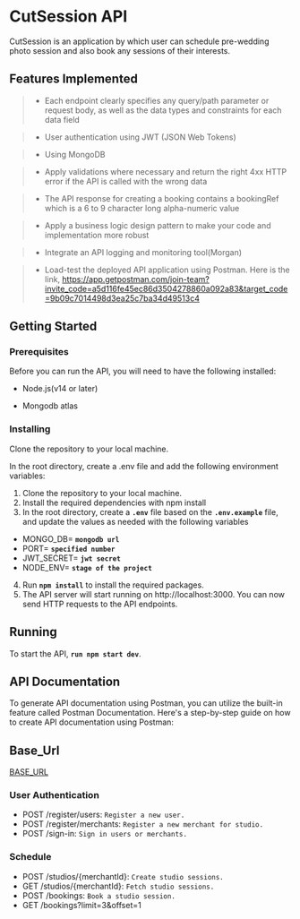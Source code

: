# **CutSession API**

CutSession is an application by which user can schedule pre-wedding photo session and also book any sessions of their interests.

## **Features Implemented**

> - Each endpoint clearly specifies any query/path parameter or request body, as well as the data types and constraints for each data field

> - User authentication using JWT (JSON Web Tokens)

> - Using MongoDB

> - Apply validations where necessary and return the right 4xx HTTP error if the API is called with the wrong data

> - The API response for creating a booking contains a bookingRef which is a 6 to 9 character long alpha-numeric value

> - Apply a business logic design pattern to make your code and implementation more robust

> - Integrate an API logging and monitoring tool(Morgan)

> - Load-test the deployed API application using Postman. Here is the link, https://app.getpostman.com/join-team?invite_code=a5d116fe45ec86d3504278860a092a83&target_code=9b09c7014498d3ea25c7ba34d49513c4

## **Getting Started**

### **Prerequisites**

Before you can run the API, you will need to have the following installed:

- Node.js(v14 or later)

- Mongodb atlas

### **Installing**

Clone the repository to your local machine.

In the root directory, create a .env file and add the
following environment variables:

1. Clone the repository to your local machine.
2. Install the required dependencies with npm install
3. In the root directory, create a **`.env`** file based on the **`.env.example`** file, and update the values as needed with the following variables

- MONGO_DB= **`mongodb url`**
- PORT= **`specified number`**
- JWT_SECRET= **`jwt secret`**
- NODE_ENV= **`stage of the project`**

4. Run **`npm install`** to install the required packages.
5. The API server will start running on http://localhost:3000. You can now send HTTP requests to the API endpoints.

## **Running**

To start the API, **`run npm start dev`**.

## **API Documentation**

To generate API documentation using Postman, you can utilize the built-in feature called Postman Documentation. Here's a step-by-step guide on how to create API documentation using Postman:

## **Base_Url**

[BASE_URL](https://cut-session-2t7b.onrender.com/api/)

### **User Authentication**

- POST /register/users: `Register a new user.`
- POST /register/merchants: `Register a new merchant for studio.`
- POST /sign-in: `Sign in users or merchants.`

### **Schedule**

- POST /studios/{merchantId}: `Create studio sessions.`
- GET /studios/{merchantId}: `Fetch studio sessions.`
- POST /bookings: `Book a studio session.`
- GET /bookings?limit=3&offset=1

